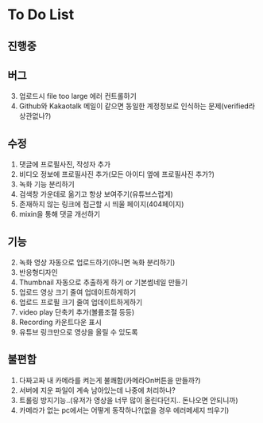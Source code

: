 # To Do List

## 진행중

## 버그

3. 업로드시 file too large 에러 컨트롤하기
1. Github와 Kakaotalk 메일이 같으면 동일한 계정정보로 인식하는 문제(verified라 상관없나?)

## 수정

1. 댓글에 프로필사진, 작성자 추가
1. 비디오 정보에 프로필사진 추가(모든 아이디 옆에 프로필사진 추가?)
1. 녹화 기능 분리하기
1. 검색창 가운데로 옮기고 항상 보여주기(유튜브스럽게)
1. 존재하지 않는 링크에 접근할 시 띄울 페이지(404페이지)
1. mixin을 통해 댓글 개선하기

## 기능

2. 녹화 영상 자동으로 업로드하기(아니면 녹화 분리하기)
1. 반응형디자인
1. Thumbnail 자동으로 추출하게 하기 or 기본썸네일 만들기
1. 업로드 영상 크기 줄여 업데이트하게하기
1. 업로드 프로필 크기 줄여 업데이트하게하기
1. video play 단축키 추가(볼륨조절 등등)
1. Recording 카운트다운 표시
1. 유튜브 링크만으로 영상을 올릴 수 있도록

## 불편함

1. 다짜고짜 내 카메라를 켜는게 불쾌함(카메라On버튼을 만들까?)
2. 서버에 지운 파일이 계속 남아있는데 나중에 처리하나?
3. 트롤링 방지기능..(유저가 영상을 너무 많이 올린다던지.. 돈나오면 안되니까)
4. 카메라가 없는 pc에서는 어떻게 동작하나?(없을 경우 에러메세지 띄우기)
